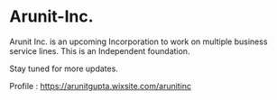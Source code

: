 # Arunit-Inc.
Arunit Inc. is an upcoming Incorporation to work on multiple business service lines. This is an Independent foundation.  

Stay tuned for more updates.

Profile : https://arunitgupta.wixsite.com/arunitinc
